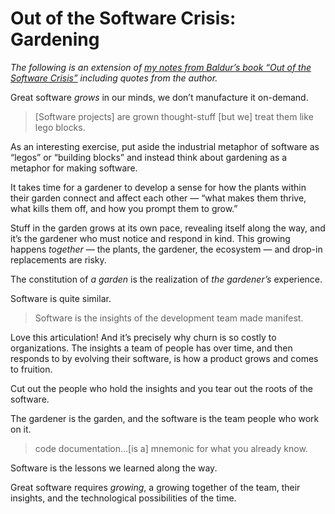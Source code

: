 # Out of the Software Crisis: Gardening

_The following is an extension of [my notes from Baldur’s book “Out of the Software Crisis”](https://blog.jim-nielsen.com/2023/book-notes-out-of-the-software-crisis/) including quotes from the author._

Great software _grows_ in our minds, we don’t manufacture it on-demand.

> [Software projects] are grown thought-stuff [but we] treat them like lego blocks.

As an interesting exercise, put aside the industrial metaphor of software as “legos” or “building blocks” and instead think about gardening as a metaphor for making software.

It takes time for a gardener to develop a sense for how the plants within their garden connect and affect each other — “what makes them thrive, what kills them off, and how you prompt them to grow.” 

Stuff in the garden grows at its own pace, revealing itself along the way, and it’s the gardener who must notice and  respond in kind. This growing happens _together_ — the plants, the gardener, the ecosystem — and drop-in replacements are risky.

The constitution of _a garden_ is the realization of _the gardener’s_ experience.

Software is quite similar.

> Software is the insights of the development team made manifest. 

Love this articulation! And it’s precisely why churn is so costly to organizations. The insights a team of people has over time, and then responds to by evolving their software, is how a product grows and comes to fruition. 

Cut out the people who hold the insights and you tear out the roots of the software.

The gardener is the garden, and the software is the team people who work on it.

> code documentation…[is a] mnemonic for what you already know.

Software is the lessons we learned along the way.

Great software requires _growing_, a growing together of the team, their insights, and the technological possibilities of the time.